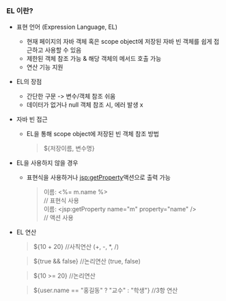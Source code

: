 
### EL 이란?
- 표현 언어 (Expression Language, EL)
  - 현재 페이지의 자바 객체 혹은 scope object에 저장된 자바 빈 객체를 쉽게 접근하고 사용할 수 있음
  - 제한된 객체 참조 가능 & 해당 객체의 메서드 호출 가능
  - 연산 기능 지원

- EL의 장점
  - 간단한 구문 -> 변수/객체 참조 쉬움
  - 데이터가 없거나 null 객체 참조 시, 에러 발생 x
- 자바 빈 접근
  - EL을 통해 scope object에 저장된 빈 객체 참조 방법
    > ${저장이름, 변수명}
- EL을 사용하지 않을 경우
  - 표현식을 사용하거나 <jsp:getProperty>액션으로 출력 가능
    > 이름: <%= m.name %> <br> // 표현식 사용  
    > 이름: <jsp:getProperty name="m" property="name" /> <br> // 액션 사용  
- EL 연산
  > ${10 + 20}  //사칙연산 (+, -, *, /)  

  > ${true && false}  //논리연산 (true, false)  

  > ${10 >= 20} //논리연산  

  > ${user.name == "홍길동" ? "교수" : "학생"}  //3항 연산